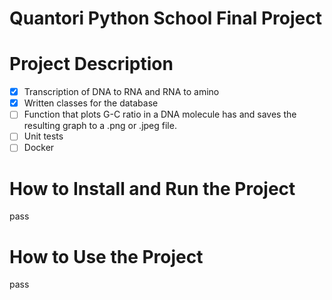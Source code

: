 # Quantori Python School Final Project


# Project Description

- [x] Transcription of DNA to RNA and RNA to amino
- [x] Written classes for the database
- [ ] Function that plots G-C ratio in a DNA molecule has and saves the resulting graph to a .png or .jpeg file.
- [ ] Unit tests
- [ ] Docker

# How to Install and Run the Project

pass

# How to Use the Project

pass

